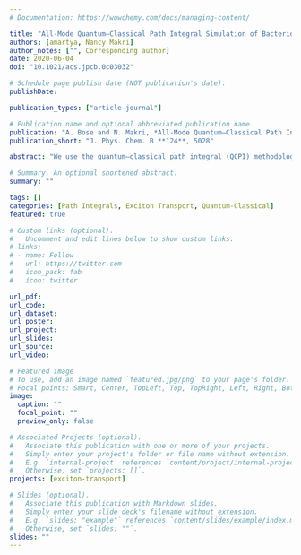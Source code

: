 ```yaml
---
# Documentation: https://wowchemy.com/docs/managing-content/

title: "All-Mode Quantum–Classical Path Integral Simulation of Bacteriochlorophyll Dimer Exciton-Vibration Dynamics"
authors: [amartya, Nancy Makri]
author_notes: ["", Corresponding author]
date: 2020-06-04
doi: "10.1021/acs.jpcb.0c03032"

# Schedule page publish date (NOT publication's date).
publishDate: 

publication_types: ["article-journal"]

# Publication name and optional abbreviated publication name.
publication: "A. Bose and N. Makri, *All-Mode Quantum–Classical Path Integral Simulation of Bacteriochlorophyll Dimer Exciton-Vibration Dynamics*, J. Phys. Chem. B **124**, 5028 (2020)."
publication_short: "J. Phys. Chem. B **124**, 5028"

abstract: "We use the quantum–classical path integral (QCPI) methodology to report numerically exact, fully quantum mechanical results for the exciton-vibration dynamics in the bacteriochlorophyll dimer, including all 50 coupled vibrational normal modes of each bacteriochlorophyll explicitly with parameters obtained from spectroscopic Huang–Rhys factors. We present a coordinate transformation that maps the dimer on a spin-Boson Hamiltonian with a single collective bath. We consider two vibrational initial conditions which correspond to a Franck–Condon excitation or to modes initially equilibrated with the excited monomer. Our calculations reveal persistent, underdamped oscillations of the electronic energy between the two pigments at room temperature. Static disorder leads to additional damping, but the population dynamics remains oscillatory. The population curves exhibit atypical, nonsmooth features that arise from the complexity of the bacteriochlorophyll vibrational spectrum and which cannot be captured by simple analytical spectral density functions."

# Summary. An optional shortened abstract.
summary: ""

tags: []
categories: [Path Integrals, Exciton Transport, Quantum-Classical]
featured: true

# Custom links (optional).
#   Uncomment and edit lines below to show custom links.
# links:
# - name: Follow
#   url: https://twitter.com
#   icon_pack: fab
#   icon: twitter

url_pdf:
url_code:
url_dataset:
url_poster:
url_project:
url_slides:
url_source:
url_video:

# Featured image
# To use, add an image named `featured.jpg/png` to your page's folder. 
# Focal points: Smart, Center, TopLeft, Top, TopRight, Left, Right, BottomLeft, Bottom, BottomRight.
image:
  caption: ""
  focal_point: ""
  preview_only: false

# Associated Projects (optional).
#   Associate this publication with one or more of your projects.
#   Simply enter your project's folder or file name without extension.
#   E.g. `internal-project` references `content/project/internal-project/index.md`.
#   Otherwise, set `projects: []`.
projects: [exciton-transport]

# Slides (optional).
#   Associate this publication with Markdown slides.
#   Simply enter your slide deck's filename without extension.
#   E.g. `slides: "example"` references `content/slides/example/index.md`.
#   Otherwise, set `slides: ""`.
slides: ""
---
```

